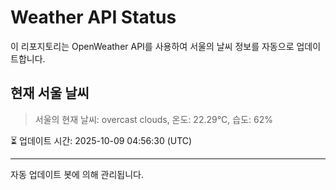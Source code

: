 
# Weather API Status

이 리포지토리는 OpenWeather API를 사용하여 서울의 날씨 정보를 자동으로 업데이트합니다.

## 현재 서울 날씨
> 서울의 현재 날씨: overcast clouds, 온도: 22.29°C, 습도: 62%

⏳ 업데이트 시간: 2025-10-09 04:56:30 (UTC)

---
자동 업데이트 봇에 의해 관리됩니다.
